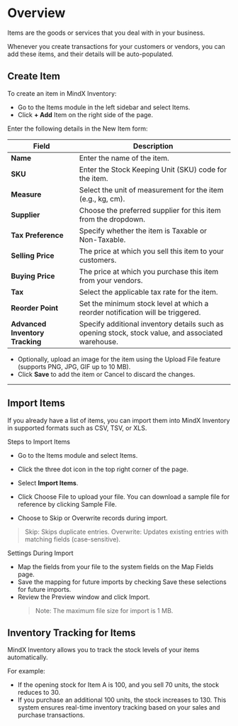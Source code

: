 # **Overview**

Items are the goods or services that you deal with in your business.

Whenever you create transactions for your customers or vendors, you can add these items, and their details will be auto-populated.

## **Create Item**

To create an item in MindX Inventory:

- Go to the Items module in the left sidebar and select Items.
- Click **+ Add** Item on the right side of the page.

Enter the following details in the New Item form:

| **Field**                       | **Description**                                                                                    |
| ------------------------------- | -------------------------------------------------------------------------------------------------- |
| **Name**                        | Enter the name of the item.                                                                        |
| **SKU**                         | Enter the Stock Keeping Unit (SKU) code for the item.                                              |
| **Measure**                     | Select the unit of measurement for the item (e.g., kg, cm).                                        |
| **Supplier**                    | Choose the preferred supplier for this item from the dropdown.                                     |
| **Tax Preference**              | Specify whether the item is Taxable or Non-Taxable.                                                |
| **Selling Price**               | The price at which you sell this item to your customers.                                           |
| **Buying Price**                | The price at which you purchase this item from your vendors.                                       |
| **Tax**                         | Select the applicable tax rate for the item.                                                       |
| **Reorder Point**               | Set the minimum stock level at which a reorder notification will be triggered.                     |
| **Advanced Inventory Tracking** | Specify additional inventory details such as opening stock, stock value, and associated warehouse. |

- Optionally, upload an image for the item using the Upload File feature (supports PNG, JPG, GIF up to 10 MB).
- Click **Save** to add the item or Cancel to discard the changes.

---

## **Import Items**

If you already have a list of items, you can import them into MindX Inventory in supported formats such as CSV, TSV, or XLS.

Steps to Import Items

- Go to the Items module and select Items.

- Click the three dot icon in the top right corner of the page.

- Select **Import Items**.

- Click Choose File to upload your file. You can download a sample file for reference by clicking Sample File.

- Choose to Skip or Overwrite records during import.

> Skip: Skips duplicate entries.
> Overwrite: Updates existing entries with matching fields (case-sensitive).

Settings During Import

- Map the fields from your file to the system fields on the Map Fields page.
- Save the mapping for future imports by checking Save these selections for future imports.
- Review the Preview window and click Import.
  > Note: The maximum file size for import is 1 MB.

## **Inventory Tracking for Items**

MindX Inventory allows you to track the stock levels of your items automatically.

For example:

- If the opening stock for Item A is 100, and you sell 70 units, the stock reduces to 30.
- If you purchase an additional 100 units, the stock increases to 130.
  This system ensures real-time inventory tracking based on your sales and purchase transactions.
